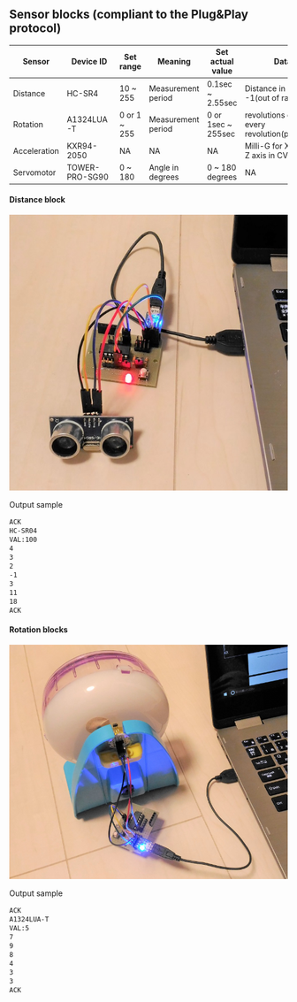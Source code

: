 ## Sensor blocks (compliant to the Plug&Play protocol)

|Sensor      |Device ID     |Set range         |Meaning             | Set actual value     |Data                                            |
|------------|--------------|------------------|--------------------|----------------------|------------------------------------------------|
|Distance    |HC-SR4        |10 ~ 255          |Measurement period  |0.1sec ~ 2.55sec      |Distance in cm or -1(out of range)              |
|Rotation    |A1324LUA-T    |0 or 1 ~ 255      |Measurement period  |0 or 1sec ~ 255sec    |revolutions or "1" at every revolution(period=0)|
|Acceleration|KXR94-2050    |NA                |NA                  |NA                    |Milli-G for X, Y and Z axis in CVS              |
|Servomotor  |TOWER-PRO-SG90|0 ~ 180           |Angle in degrees    |0 ~ 180 degrees       |NA                                              |

#### Distance block

![HC-SR04](./HC-SR04.png)

Output sample
```
ACK
HC-SR04
VAL:100
4
3
2
-1
3
11
18
ACK
```

#### Rotation blocks

![A1324LUA-T](./A1324LUA-T.png)

Output sample
```
ACK
A1324LUA-T
VAL:5
7
9
8
4
3
3
ACK
```

